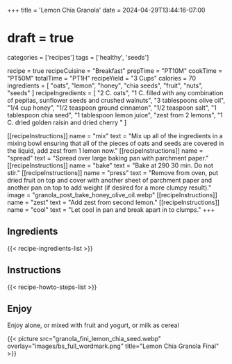+++
title = 'Lemon Chia Granola'
date = 2024-04-29T13:44:16-07:00
# draft = true
categories = ['recipes']
tags = ['healthy', 'seeds']


recipe = true
recipeCuisine = "Breakfast"
prepTime = "PT10M"
cookTime = "PT50M"
totalTime = "PT1H"
recipeYield = "3 Cups"
calories = 70
ingredients = [
  "oats",
  "lemon",
  "honey",
  "chia seeds",
  "fruit",
  "nuts",
  "seeds"
  ]
recipeIngredients = [
  "2 C. oats",
  "1 C. filled with any combination of pepitas, sunflower seeds and crushed walnuts",
  "3 tablespoons olive oil",
  "1/4 cup honey",
  "1/2 teaspoon ground cinnamon",
  "1/2 teaspoon salt",
  "1 tablespoon chia seed",
  "1 tablespoon lemon juice",
  "zest from 2 lemons",
  "1 C. dried golden raisin and dried cherry "
  ]

[[recipeInstructions]]
  name = "mix"
  text = "Mix up all of the ingredients in a mixing bowl ensuring that all of the pieces of oats and seeds are covered in the liquid, add zest from 1 lemon now."
[[recipeInstructions]]
  name = "spread"
  text = "Spread over large baking pan with parchment paper."
[[recipeInstructions]]
  name = "bake"
  text = "Bake at 290 30 min. Do not stir."
[[recipeInstructions]]
  name = "press"
  text = "Remove from oven, put dried fruit on top and cover with another sheet of parchment paper and another pan on top to add weight (if desired for a more clumpy result)."
  image = "granola_post_bake_honey_olive_oil.webp"
[[recipeInstructions]]
  name = "zest"
  text = "Add zest from second lemon."
[[recipeInstructions]]
  name = "cool"
  text = "Let cool in pan and break apart in to clumps."
+++
<!-- {{< figure src="granola_post_bake_honey_olive_oil.webp" title="Granola Prep" >}} -->


## Ingredients
{{< recipe-ingredients-list >}}


## Instructions
{{< recipe-howto-steps-list >}}


## Enjoy

Enjoy alone, or mixed with fruit and yogurt, or milk as cereal

{{< picture src="granola_fini_lemon_chia_seed.webp" overlay="images/bs_full_wordmark.png" title="Lemon Chia Granola Final" >}}
